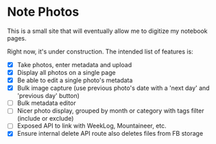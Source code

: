 # Note Photos

This is a small site that will eventually allow me to digitize my notebook pages.

Right now, it's under construction. The intended list of features is:

-   [x] Take photos, enter metadata and upload
-   [x] Display all photos on a single page
-   [x] Be able to edit a single photo's metadata
-   [x] Bulk image capture (use previous photo's date with a 'next day' and 'previous day' button)
-   [ ] Bulk metadata editor
-   [ ] Nicer photo display, grouped by month or category with tags filter (include or exclude)
-   [ ] Exposed API to link with WeekLog, Mountaineer, etc.
-   [x] Ensure internal delete API route also deletes files from FB storage
